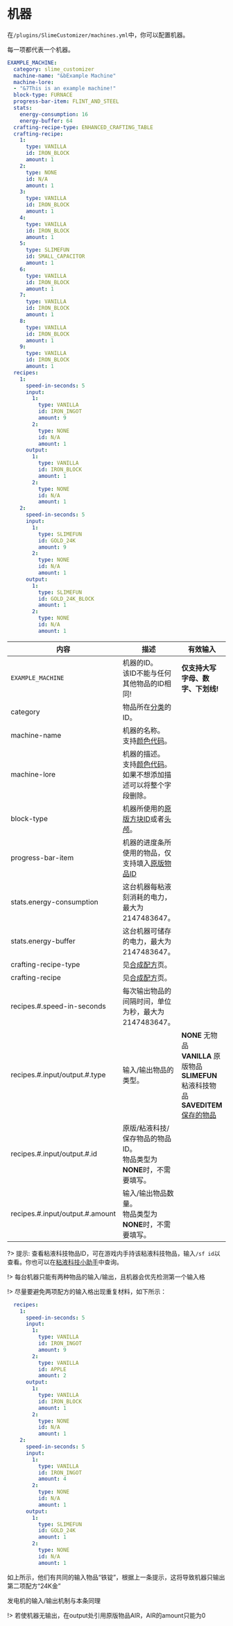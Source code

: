 # 机器

在`/plugins/SlimeCustomizer/machines.yml`中，你可以配置机器。

每一项都代表一个机器。

```yaml
EXAMPLE_MACHINE:
  category: slime_customizer
  machine-name: "&bExample Machine"
  machine-lore:
  - "&7This is an example machine!"
  block-type: FURNACE
  progress-bar-item: FLINT_AND_STEEL
  stats:
    energy-consumption: 16
    energy-buffer: 64
  crafting-recipe-type: ENHANCED_CRAFTING_TABLE
  crafting-recipe:
    1:
      type: VANILLA
      id: IRON_BLOCK
      amount: 1
    2:
      type: NONE
      id: N/A
      amount: 1
    3:
      type: VANILLA
      id: IRON_BLOCK
      amount: 1
    4:
      type: VANILLA
      id: IRON_BLOCK
      amount: 1
    5:
      type: SLIMEFUN
      id: SMALL_CAPACITOR
      amount: 1
    6:
      type: VANILLA
      id: IRON_BLOCK
      amount: 1
    7:
      type: VANILLA
      id: IRON_BLOCK
      amount: 1
    8:
      type: VANILLA
      id: IRON_BLOCK
      amount: 1
    9:
      type: VANILLA
      id: IRON_BLOCK
      amount: 1
  recipes:
    1:
      speed-in-seconds: 5
      input:
        1:
          type: VANILLA
          id: IRON_INGOT
          amount: 9
        2:
          type: NONE
          id: N/A
          amount: 1
      output:
        1:
          type: VANILLA
          id: IRON_BLOCK
          amount: 1
        2:
          type: NONE
          id: N/A
          amount: 1
    2:
      speed-in-seconds: 5
      input:
        1:
          type: SLIMEFUN
          id: GOLD_24K
          amount: 9
        2:
          type: NONE
          id: N/A
          amount: 1
      output:
        1:
          type: SLIMEFUN
          id: GOLD_24K_BLOCK
          amount: 1
        2:
          type: NONE
          id: N/A
          amount: 1
```
| 内容 | 描述 | 有效输入 |
| --- | ----------- | ----------------- |
| `EXAMPLE_MACHINE` | 机器的ID。<br>该ID不能与任何其他物品的ID相同! | **仅支持大写字母、数字、下划线!** |
| category | 物品所在[分类](./Categories)的ID。 |
| machine-name | 机器的名称。<br>支持[颜色代码](./Color-codes)。 |
| machine-lore | 机器的描述。<br>支持[颜色代码](./Color-codes)。<br>如果不想添加描述可以将整个字段删除。 |
| block-type | 机器所使用的[原版方块ID](https://hub.spigotmc.org/javadocs/spigot/org/bukkit/Material.html)或者[头颅](./Skull-items)。 | 
| progress-bar-item | 机器的进度条所使用的物品，仅支持填入[原版物品ID](https://hub.spigotmc.org/javadocs/spigot/org/bukkit/Material.html) |
| stats.energy-consumption | 这台机器每粘液刻消耗的电力，最大为 2147483647。 |
| stats.energy-buffer | 这台机器可储存的电力，最大为 2147483647。 |
| crafting-recipe-type | 见[合成配方](./Crafting-Recipe)页。 |
| crafting-recipe | 见[合成配方](./Crafting-Recipe)页。 |
| recipes.#.speed-in-seconds | 每次输出物品的间隔时间，单位为秒，最大为 2147483647。 |
| recipes.#.input/output.#.type | 输入/输出物品的类型。 | **NONE** 无物品 <br>**VANILLA** 原版物品 <br> **SLIMEFUN** 粘液科技物品 <br>**SAVEDITEM** [保存的物品](./Saved-Items) |
| recipes.#.input/output.#.id | 原版/粘液科技/保存物品的物品ID。<br>物品类型为**NONE**时，不需要填写。 |
| recipes.#.input/output.#.amount | 输入/输出物品数量。<br>物品类型为**NONE**时，不需要填写。 |

?> 提示: 查看粘液科技物品ID，可在游戏内手持该粘液科技物品，输入`/sf id`以查看。你也可以在[粘液科技小助手](https://slimefun-helper.guizhanss.cn/)中查询。

!> 每台机器只能有两种物品的输入/输出，且机器会优先检测第一个输入格

!> 尽量要避免两项配方的输入格出现重复材料，如下所示：

```yaml
  recipes:
    1:
      speed-in-seconds: 5
      input:
        1:
          type: VANILLA
          id: IRON_INGOT
          amount: 9
        2:
          type: VANILLA
          id: APPLE
          amount: 2
      output:
        1:
          type: VANILLA
          id: IRON_BLOCK
          amount: 1
        2:
          type: NONE
          id: N/A
          amount: 1
    2:
      speed-in-seconds: 5
      input:
        1:
          type: VANILLA
          id: IRON_INGOT
          amount: 4
        2:
          type: NONE
          id: N/A
          amount: 1
      output:
        1:
          type: SLIMEFUN
          id: GOLD_24K
          amount: 1
        2:
          type: NONE
          id: N/A
          amount: 1
```
如上所示，他们有共同的输入物品“铁锭”，根据上一条提示，这将导致机器只输出第二项配方“24K金”

发电机的输入/输出机制与本条同理

!> 若使机器无输出，在output处引用原版物品AIR，AIR的amount只能为0
